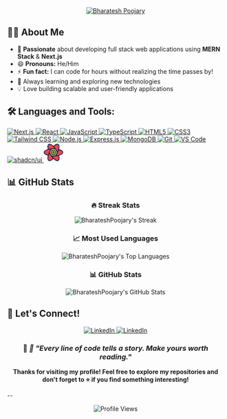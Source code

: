 <div align="center">
  
<a href="https://bharatesh-portfolio.vercel.app" target="_blank">
<img src="https://github.com/user-attachments/assets/52343475-3a86-4832-b800-553928b03571" alt="Bharatesh Poojary" width="600" height="350"/>
</a>

</div>



## 🧑‍💻 About Me

- 👀 **Passionate** about developing full stack web applications using **MERN Stack** & **Next.js**
- 😄 **Pronouns:** He/Him
- ⚡ **Fun fact:** I can code for hours without realizing the time passes by!
- 🌱 Always learning and exploring new technologies
- 💡 Love building scalable and user-friendly applications



## 🛠️ Languages and Tools:

<div align="left">
  <a href="https://nextjs.org/docs" target="_blank">
    <img src="https://cdn.jsdelivr.net/gh/devicons/devicon/icons/nextjs/nextjs-original.svg" alt="Next.js" width="45" height="45"/>
  </a>
  <a href="https://react.dev/learn" target="_blank">
    <img src="https://cdn.jsdelivr.net/gh/devicons/devicon/icons/react/react-original.svg" alt="React" width="45" height="45"/>
  </a>
  <a href="https://developer.mozilla.org/en-US/docs/Web/JavaScript" target="_blank">
    <img src="https://cdn.jsdelivr.net/gh/devicons/devicon/icons/javascript/javascript-original.svg" alt="JavaScript" width="45" height="45"/>
  </a>
  <a href="https://www.typescriptlang.org/docs/" target="_blank">
    <img src="https://cdn.jsdelivr.net/gh/devicons/devicon/icons/typescript/typescript-original.svg" alt="TypeScript" width="45" height="45"/>
  </a>
  <a href="https://developer.mozilla.org/en-US/docs/Web/HTML" target="_blank">
    <img src="https://cdn.jsdelivr.net/gh/devicons/devicon/icons/html5/html5-original.svg" alt="HTML5" width="45" height="45"/>
  </a>
  <a href="https://developer.mozilla.org/en-US/docs/Web/CSS" target="_blank">
    <img src="https://cdn.jsdelivr.net/gh/devicons/devicon/icons/css3/css3-original.svg" alt="CSS3" width="45" height="45"/>
  </a>
  <a href="https://tailwindcss.com/docs" target="_blank">
    <img src="https://www.vectorlogo.zone/logos/tailwindcss/tailwindcss-icon.svg" alt="Tailwind CSS" width="45" height="45"/>
  </a>
  <a href="https://nodejs.org/en/docs" target="_blank">
    <img src="https://cdn.jsdelivr.net/gh/devicons/devicon/icons/nodejs/nodejs-original.svg" alt="Node.js" width="45" height="45"/>
  </a>
  <a href="https://expressjs.com/" target="_blank">
    <img src="https://cdn.jsdelivr.net/gh/devicons/devicon/icons/express/express-original.svg" alt="Express.js" width="45" height="45"/>
  </a>
  <a href="https://docs.mongodb.com/" target="_blank">
    <img src="https://cdn.jsdelivr.net/gh/devicons/devicon/icons/mongodb/mongodb-original.svg" alt="MongoDB" width="45" height="45"/>
  </a>
  <a href="https://git-scm.com/doc" target="_blank">
    <img src="https://cdn.jsdelivr.net/gh/devicons/devicon/icons/git/git-original.svg" alt="Git" width="45" height="45"/>
  </a>
  <a href="https://code.visualstudio.com/docs" target="_blank">
    <img src="https://cdn.jsdelivr.net/gh/devicons/devicon/icons/vscode/vscode-original.svg" alt="VS Code" width="45" height="45"/>
  </a>
  <a href="https://ui.shadcn.com/docs" target="_blank">
    <img src="https://avatars.githubusercontent.com/u/139895814?s=280&v=4" alt="shadcn/ui" width="45" height="45"/>
  </a>
  <a href="https://tanstack.com/query/latest" target="_blank">
    <img src="https://raw.githubusercontent.com/TanStack/query/main/media/emblem-light.svg" alt="TanStack Query" width="45" height="45"/>
  </a>
</div>

## 📊 GitHub Stats

<div align="center">
  
### 🔥 Streak Stats
![BharateshPoojary's Streak](https://github-readme-streak-stats.herokuapp.com/?user=BharateshPoojary&theme=default&hide_border=true&background=FFFFFF)

### 📈 Most Used Languages
![BharateshPoojary's Top Languages](https://github-readme-stats.vercel.app/api/top-langs/?username=BharateshPoojary&theme=default&show_icons=true&hide_border=true&layout=compact&bg_color=FFFFFF)

### 📊 GitHub Stats
![BharateshPoojary's GitHub Stats](https://github-readme-stats.vercel.app/api?username=BharateshPoojary&theme=default&show_icons=true&hide_border=true&bg_color=FFFFFF)

</div>


## 🤝 Let's Connect!

<div align="center">
    <a href="https://linkedin.com/in/bharatesh-poojary" target="_blank">
    <img src="https://raw.githubusercontent.com/rahuldkjain/github-profile-readme-generator/master/src/images/icons/Social/linked-in-alt.svg" alt="LinkedIn" width="45" height="45"/>
  </a>
     <a href="mailto:bharateshpoojari@gmail.com" target="_blank">
    <img src="https://logowik.com/content/uploads/images/gmail-new-icon5198.jpg" alt="LinkedIn" width="45" height="45"/>
  </a>


</div>

<div align="center">
  
### 💭 *💭 "Every line of code tells a story. Make yours worth reading."* 

**Thanks for visiting my profile! Feel free to explore my repositories and don't forget to ⭐ if you find something interesting!**

</div>

--

<div align="center">
  
![Profile Views](https://komarev.com/ghpvc/?username=BharateshPoojary&color=brightgreen&style=flat-square)

</div>


